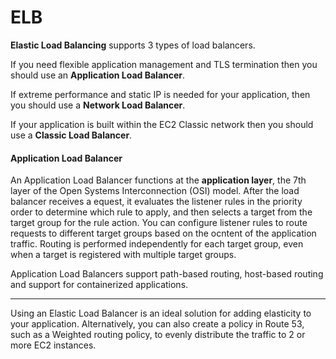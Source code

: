 # ELB

**Elastic Load Balancing** supports 3 types of load balancers.

If you need flexible application management and TLS termination then you should use an **Application Load Balancer**.

If extreme performance and static IP is needed for your application, then you should use a **Network Load Balancer**.

If your application is built within the EC2 Classic network then you should use a **Classic Load Balancer**.

#### Application Load Balancer

An Application Load Balancer functions at the **application layer**, the 7th layer of the Open Systems Interconnection (OSI) model. After the load balancer receives a equest, it evaluates the listener rules in the priority order to determine which rule to apply, and then selects a target from the target group for the rule action. You can configure listener rules to route requests to different target groups based on the ocntent of the application traffic. Routing is performed independently for each target group, even when a target is registered with multiple target groups.

Application Load Balancers support path-based routing, host-based routing and support for containerized applications.

---

Using an Elastic Load Balancer is an ideal solution for adding elasticity to your application. Alternatively, you can also create a policy in Route 53, such as a Weighted routing policy, to evenly distribute the traffic to 2 or more EC2 instances.
